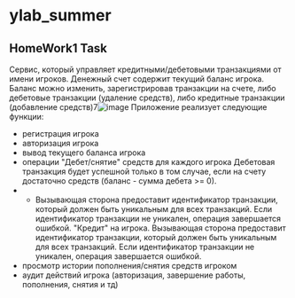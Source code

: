 # ylab_summer
## HomeWork1 Task
Сервис, который управляет кредитными/дебетовыми транзакциями от имени игроков.
Денежный счет содержит текущий баланс игрока. Баланс можно изменить, зарегистрировав транзакции на счете, либо дебетовые транзакции (удаление средств), либо кредитные транзакции (добавление средств)7![image](https://github.com/Timur12rus/ylab_summer/assets/20088492/c5acc754-f74a-4844-9697-94fde0e25eb5)
Приложение реализует следующие функции:
 - регистрация игрока
 - авторизация игрока
 - вывод текущего баланса игрока
 - операции "Дебет/снятие" средств для каждого игрока Дебетовая транзакция будет успешной только в том случае, если на счету достаточно средств (баланс - сумма дебета >= 0).
 - - Вызывающая сторона предоставит идентификатор транзакции, который должен быть уникальным для всех транзакций. Если идентификатор транзакции не уникален, операция завершается ошибкой.
"Кредит" на игрока. Вызывающая сторона предоставит идентификатор транзакции, который должен быть уникальным для всех транзакций. Если идентификатор транзакции не уникален,
 операция завершается ошибкой.
 - просмотр истории пополнения/снятия средств игроком
 - аудит действий игрока (авторизация, завершение работы, пополнения, снятия и тд)
